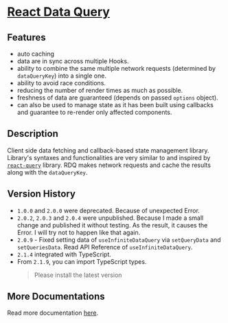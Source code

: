 # [React Data Query](https://github.com/AKK-soft-dev/react-data-query)

## Features

- auto caching
- data are in sync across multiple Hooks.
- ability to combine the same multiple network requests (determined by `dataQueryKey`) into a single one.
- ability to avoid race conditions.
- reducing the number of render times as much as possible.
- freshness of data are guaranteed (depends on passed `options` object).
- can also be used to manage state as it has been built using callbacks and guarantee to re-render only affected components.

## Description

Client side data fetching and callback-based state management library. Library's syntaxes and functionalities are very similar to and inspired by [`react-query`](https://www.npmjs.com/package/@tanstack/react-query) library. RDQ makes network requests and cache the results along with the `dataQueryKey`.

## Version History

- `1.0.0` and `2.0.0` were deprecated. Because of unexpected Error.
- `2.0.2`, `2.0.3` and `2.0.4` were unpublished. Because I made a small change and published it without testing. As the result, it causes the Error. I will try not to happen like that again.
- `2.0.9` - Fixed setting data of `useInfiniteDataQuery` via `setQueryData` and `setQueriesData`. Read API Reference of `useInfiniteDataQuery`.
- `2.1.4` integrated with TypeScript.
- From `2.1.9`, you can import TypeScript types.
  > Please install the latest version

## More Documentations

Read more documentation [here](https://github.com/AKK-soft-dev/react-data-query).
